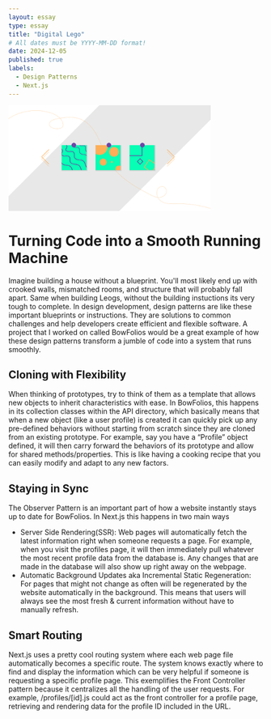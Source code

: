 ```yaml
---
layout: essay
type: essay
title: "Digital Lego"
# All dates must be YYYY-MM-DD format!
date: 2024-12-05
published: true
labels:
  - Design Patterns
  - Next.js
---
```


<img width="400px" class="rounded float-start pe-4" src="../img/designpatterns.png">



# Turning Code into a Smooth Running Machine

Imagine building a house without a blueprint. You'll most likely end up with crooked walls, mismatched rooms, and structure that will probably fall apart. Same when building Leogs, without the building instuctions its very tough to complete. In design development, design patterns are like these important blueprints or instructions. They are solutions to common challenges and help developers create efficient and flexible software. A project that I worked on called BowFolios would be a great example of how these design patterns transform a jumble of code into a system that runs smoothly. 

## Cloning with Flexibility
When thinking of prototypes, try to think of them as a template that allows new objects to inherit characteristics with ease. In BowFolios, this happens in its collection classes within the API directory, which basically means that when a new object (like a user profile) is created it can quickly pick up any pre-defined behaviors without starting from scratch since they are cloned from an existing prototype. For example, say you have a “Profile” object defined, it will then carry forward the behaviors of its prototype and allow for shared methods/properties. This is like having a cooking recipe that you can easily modify and adapt to any new factors. 

## Staying in Sync
The Observer Pattern is an important part of how a website instantly stays up to date for BowFolios. In Next.js this happens in two main ways
- Server Side Rendering(SSR): Web pages will automatically fetch the latest information right when someone requests a page. For example, when you visit the profiles page, it will then immediately pull whatever the most recent profile data from the database is. Any changes that are made in the database will also show up right away on the webpage.
- Automatic Background Updates aka Incremental Static Regeneration: For pages that might not change as often will be regenerated by the website automatically in the background. This means that users will always see the most fresh & current information without have to manually refresh. 

## Smart Routing
Next.js uses a pretty cool routing system where each web page file automatically becomes a specific route. The system knows exactly where to find and display the information which can be very helpful if someone is requesting a specific profile page. This exemplifies the Front Controller pattern because it centralizes all the handling of the user requests. For example, /profiles/[id].js could act as the front controller for a profile page, retrieving and rendering data for the profile ID included in the URL.
